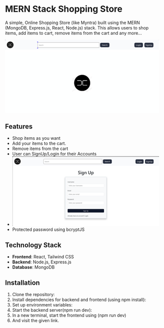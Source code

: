 # MERN Stack Shopping Store

A simple, Online Shopping Store (like Myntra) built using the MERN (MongoDB, Express.js, React, Node.js) stack. This allows users to shop items, add items to cart, remove items from the cart and any more...

![Home Page](HomePage.png)

## Features

- Shop items as you want
- Add your items to the cart.
- Remove items from the cart
- User can SignUp/Login for their Accounts
- ![User can SignUp/Login for their Accounts](SignUpPage.png)
- Protected password using bcryptJS

## Technology Stack

- **Frontend**: React, Tailwind CSS
- **Backend**: Node.js, Express.js
- **Database**: MongoDB


## Installation

1. Clone the repository:
2. Install dependencies for backend and frontend  (using npm install):
3. Set up environment variables:
4. Start the backend server(npm run dev):
5. In a new terminal, start the frontend using (npm run dev)
6. And visit the given link.

